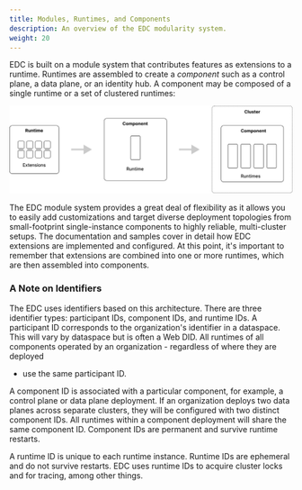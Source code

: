 ```yaml
---
title: Modules, Runtimes, and Components
description: An overview of the EDC modularity system.
weight: 20
---
```


EDC is built on a module system that contributes features as extensions to a runtime. Runtimes are assembled to create a
*component* such as a control plane, a data plane, or an identity hub. A component may be composed of a single runtime
or a set of clustered runtimes:

![modularity](modularity.svg)

The EDC module system provides a great deal of flexibility as it allows you to easily add customizations and target
diverse deployment topologies from small-footprint single-instance components to highly reliable, multi-cluster setups.
The documentation and samples cover in detail how EDC extensions are implemented and configured. At this point, it's
important to remember that extensions are combined into one or more runtimes, which are then assembled into components.

### A Note on Identifiers

The EDC uses identifiers based on this architecture. There are three identifier types: participant IDs, component IDs,
and runtime IDs. A participant ID corresponds to the organization's identifier in a dataspace. This will vary by dataspace
but is often a Web DID. All runtimes of all components operated by an organization - regardless of where they are deployed
- use the same participant ID.

A component ID is associated with a particular component, for example, a control plane or data plane deployment. If an
organization deploys two data planes across separate clusters, they will be configured with two distinct component IDs.
All runtimes within a component deployment will share the same component ID. Component IDs are permanent and survive runtime
restarts.

A runtime ID is unique to each runtime instance. Runtime IDs are ephemeral and do not survive restarts. EDC uses runtime IDs to acquire cluster locks and for tracing, among other things.
